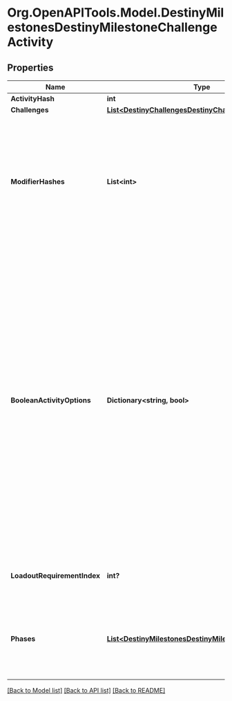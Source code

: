 # Org.OpenAPITools.Model.DestinyMilestonesDestinyMilestoneChallengeActivity

## Properties

Name | Type | Description | Notes
------------ | ------------- | ------------- | -------------
**ActivityHash** | **int** |  | [optional] 
**Challenges** | [**List&lt;DestinyChallengesDestinyChallengeStatus&gt;**](DestinyChallengesDestinyChallengeStatus.md) |  | [optional] 
**ModifierHashes** | **List&lt;int&gt;** | If the activity has modifiers, this will be the list of modifiers that all variants have in common. Perform lookups against DestinyActivityModifierDefinition which defines the modifier being applied to get at the modifier data.  Note that, in the DestiyActivityDefinition, you will see many more modifiers than this being referred to: those are all *possible* modifiers for the activity, not the active ones. Use only the active ones to match what&#39;s really live. | [optional] 
**BooleanActivityOptions** | **Dictionary&lt;string, bool&gt;** | The set of activity options for this activity, keyed by an identifier that&#39;s unique for this activity (not guaranteed to be unique between or across all activities, though should be unique for every *variant* of a given *conceptual* activity: for instance, the original D2 Raid has many variant DestinyActivityDefinitions. While other activities could potentially have the same option hashes, for any given D2 base Raid variant the hash will be unique).  As a concrete example of this data, the hashes you get for Raids will correspond to the currently active \&quot;Challenge Mode\&quot;.  We don&#39;t have any human readable information for these, but saavy 3rd party app users could manually associate the key (a hash identifier for the \&quot;option\&quot; that is enabled/disabled) and the value (whether it&#39;s enabled or disabled presently)  On our side, we don&#39;t necessarily even know what these are used for (the game designers know, but we don&#39;t), and we have no human readable data for them. In order to use them, you will have to do some experimentation. | [optional] 
**LoadoutRequirementIndex** | **int?** | If returned, this is the index into the DestinyActivityDefinition&#39;s \&quot;loadouts\&quot; property, indicating the currently active loadout requirements. | [optional] 
**Phases** | [**List&lt;DestinyMilestonesDestinyMilestoneActivityPhase&gt;**](DestinyMilestonesDestinyMilestoneActivityPhase.md) | If the Activity has discrete \&quot;phases\&quot; that we can track, that info will be here. Otherwise, this value will be NULL. Note that this is a list and not a dictionary: the order implies the ascending order of phases or progression in this activity. | [optional] 

[[Back to Model list]](../README.md#documentation-for-models) [[Back to API list]](../README.md#documentation-for-api-endpoints) [[Back to README]](../README.md)

